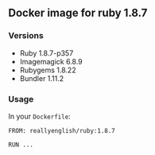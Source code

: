 ## Docker image for ruby 1.8.7

### Versions

- Ruby 1.8.7-p357
- Imagemagick 6.8.9
- Rubygems 1.8.22
- Bundler 1.11.2

### Usage

In your `Dockerfile`:

```
FROM: reallyenglish/ruby:1.8.7

RUN ...

```
